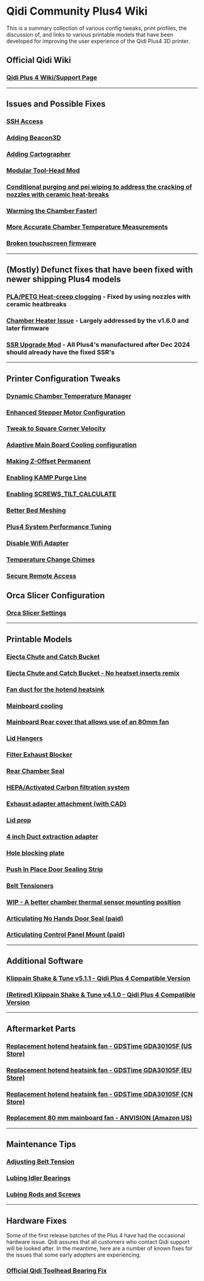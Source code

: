 # Qidi Community Plus4 Wiki

This is a summary collection of various config tweaks, print profiles, the discussion of, and
links to various printable models that have been developed for improving the user experience
of the Qidi Plus4 3D printer.

## Official Qidi Wiki

### [Qidi Plus 4 Wiki/Support Page](https://wiki.qidi3d.com/en/X-Plus4)

---

## Issues and Possible Fixes

### [SSH Access](./content/ssh-access/README.md)

### [Adding Beacon3D](https://github.com/qidi-community/Plus4-Wiki/tree/main/content/bed-scanning-probes/Beacon3D/RevH-Normal)

### [Adding Cartographer](https://github.com/qidi-community/Plus4-Wiki/tree/main/content/bed-scanning-probes/cartographer3d)

### [Modular Tool-Head Mod](./content/modular-toolhead/README.md)

### [Conditional purging and pei wiping to address the cracking of nozzles with ceramic heat-breaks](content/conditional_purging_and_wiping/README.md)

### [Warming the Chamber Faster!](./content/tuning-for-40-percent-heater-power/README.md)

### [More Accurate Chamber Temperature Measurements](./content/chamber-heater-investigation/README.md)

### [Broken touchscreen firmware](./content/display-firmware-repair/README.md)

---

## (Mostly) Defunct fixes that have been fixed with newer shipping Plus4 models

### [PLA/PETG Heat-creep clogging](./content/nozzle-clogging-tips/README.md) - Fixed by using nozzles with ceramic heatbreaks

### [Chamber Heater Issue](./content/chamber-heater-issue/README.md) - Largely addressed by the v1.6.0 and later firmware

### [SSR Upgrade Mod](./content/heater-ssr-upgrade/README.md) - All Plus4's manufactured after Dec 2024 should already have the fixed SSR's

---

## Printer Configuration Tweaks

### [Dynamic Chamber Temperature Manager](./content/chamber-temperature-manager/README.md)

### [Enhanced Stepper Motor Configuration](./content/stepper-motor-tweaks/README.md)

### [Tweak to Square Corner Velocity](./content/square-corner-velocity/README.md)

### [Adaptive Main Board Cooling configuration](./content/adaptive-main-board-cooling)

### [Making Z-Offset Permanent](./content/making-z-offset-permanent)

### [Enabling KAMP Purge Line](./content/kamp-purging)

### [Enabling SCREWS_TILT_CALCULATE](./content/Screws-Tilt-Adjust/)

### [Better Bed Meshing](./content/more-accurate-bed-meshing/README.md)

### [Plus4 System Performance Tuning](./content/system-tuning/README.md)

### [Disable Wifi Adapter](./content/8188gu-blacklist/README.md)

### [Temperature Change Chimes](./content/temp-chime/README.md)

### [Secure Remote Access](./content/secure-remote-access/README.md)

## Orca Slicer Configuration

### [Orca Slicer Settings](./content/orca-slicer-settings)

---

## Printable Models

### [Ejecta Chute and Catch Bucket](https://www.thingiverse.com/thing:6789666)

### [Ejecta Chute and Catch Bucket - No heatset inserts remix](https://www.thingiverse.com/thing:6794632)

### [Fan duct for the hotend heatsink](https://www.thingiverse.com/thing:6782612)

### [Mainboard cooling](./content/mainboard-cooling/README.md)

### [Mainboard Rear cover that allows use of an 80mm fan](https://www.thingiverse.com/thing:6787302)

### [Lid Hangers](https://www.printables.com/model/1025183-qidi-plus-4-lid-hanger)

### [Filter Exhaust Blocker](https://www.printables.com/model/1037302-qidi-plus-4-filter-exhaust-blocker)

### [Rear Chamber Seal](https://www.printables.com/model/1040774-qidi-plus-4-rear-chamber-cover)

### [HEPA/Activated Carbon filtration system](https://www.printables.com/model/1022271-qidi-plus-4-filtration-system)

### [Exhaust adapter attachment (with CAD)](https://www.printables.com/model/1040218-qidi-plus-4-exhaust-adapter)

### [Lid prop](https://www.printables.com/model/1039528-qidi-plus4-lid-prop)

### [4 inch Duct extraction adapter](https://www.printables.com/model/1036212-qidi-plus-4-4-inch-duct)

### [Hole blocking plate](https://www.printables.com/model/1039152-qidi-4-plus-ports-cover)

### [Push In Place Door Sealing Strip](https://www.thingiverse.com/thing:6801577)

### [Belt Tensioners](https://www.printables.com/model/1044712-qidi-plus4-belt-tensioners/files)

### [WIP - A better chamber thermal sensor mounting position](https://www.thingiverse.com/thing:6802256)

### [Articulating No Hands Door Seal (paid)](https://cults3d.com/en/3d-model/tool/plus4-articulating-no-hands-door-hinge-seal)

### [Articulating Control Panel Mount (paid)]([https://cults3d.com/en/3d-model/tool/qidi-x-plus4-articulating-control-panel-mount)

---

## Additional Software

### [Klippain Shake & Tune v5.1.1 - Qidi Plus 4 Compatible Version](https://github.com/qidi-community/klippain_v511_for_qidi_plus4)

### [(Retired) Klippain Shake & Tune v4.1.0 - Qidi Plus 4 Compatible Version](https://github.com/qidi-community/ShakeTune-For-Plus4)

---

## Aftermarket Parts

### [Replacement hotend heatsink fan - GDSTime GDA30105F (US Store)](https://west3d.com/products/gdstime-dc-24v-30x30x10-axial-fan-24v-gda30105f-dual-ball-bearing-1200rpm-1w-06a-xh2-54)

### [Replacement hotend heatsink fan - GDSTime GDA30105F (EU Store)](https://www.hotend.eu/p/gdstime-axial-fan-sleeve-3010-24v)

### [Replacement hotend heatsink fan - GDSTime GDA30105F (CN Store)](https://www.aliexpress.com/item/1005002857100082.html)

### [Replacement 80 mm mainboard fan - ANVISION (Amazon US)](https://www.amazon.com/ANVISION-2-Pack-Brushless-Cooling-Bearing/dp/B0C18G953Z)

---

## Maintenance Tips

### [Adjusting Belt Tension](./content/adjusting-belt-tension)

### [Lubing Idler Bearings](https://drive.google.com/file/d/1_KHpMQJNxle0u21L5dIt-LYLbkvVnGiD/view)

### [Lubing Rods and Screws](./content/lube-rods-screws)

---

## Hardware Fixes

Some of the first release batches of the Plus 4 have had the occasional hardware issue.
Qidi assures that all customers who contact Qidi support will be looked after.
In the meantime, here are a number of known fixes for the issues that some early adopters are experiencing.

### [Official Qidi Toolhead Bearing Fix](https://drive.google.com/drive/folders/1O0PR0vbxy0Tv7vgcNma1JERQyz9Ir3xW)



